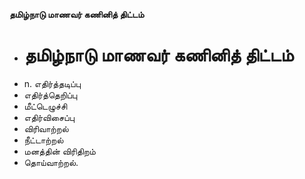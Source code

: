**தமிழ்நாடு மாணவர் கணினித் திட்டம்**
- # தமிழ்நாடு மாணவர் கணினித் திட்டம்
- n. எதிர்த்தடிப்பு
- எதிர்த்தெறிப்பு
- மீட்டெழுச்சி
- எதிர்விசைப்பு
- விரிவாற்றல்
- நீட்டாற்றல்
- மனத்தின் விரிதிறம்
- தொய்வாற்றல்.

